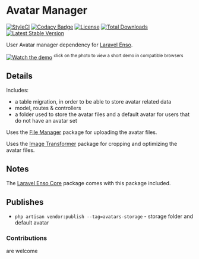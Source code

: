 # Avatar Manager
[![StyleCI](https://styleci.io/repos/94704466/shield?branch=master)](https://styleci.io/repos/94704466)
[![Codacy Badge](https://api.codacy.com/project/badge/Grade/d84efcf2530348d29f2ca573d06f7314)](https://www.codacy.com/app/laravel-enso/AvatarManager?utm_source=github.com&utm_medium=referral&utm_content=laravel-enso/AvatarManager&utm_campaign=badger)
[![License](https://poser.pugx.org/laravel-enso/avatarmanager/license)](https://https://packagist.org/packages/laravel-enso/avatarmanager)
[![Total Downloads](https://poser.pugx.org/laravel-enso/avatarmanager/downloads)](https://packagist.org/packages/laravel-enso/avatarmanager)
[![Latest Stable Version](https://poser.pugx.org/laravel-enso/avatarmanager/version)](https://packagist.org/packages/laravel-enso/avatarmanager)

User Avatar manager dependency for [Laravel Enso](https://github.com/laravel-enso/Enso).

[![Watch the demo](https://laravel-enso.github.io/avatarmanager/screenshots/Selection_013.png)](https://laravel-enso.github.io/avatarmanager/videos/avatar_change.webm)
<sup>click on the photo to view a short demo in compatible browsers</sup>

## Details
 
Includes:
- a table migration, in order to be able to store avatar related data
- model, routes & controllers
- a folder used to store the avatar files and a default avatar for users that do not have an avatar set

Uses the [File Manager](https://github.com/laravel-enso/AvatarManager) package for uploading the avatar files.

Uses the [Image Transformer](https://github.com/laravel-enso/ImageTransformer) package for cropping and optimizing the avatar files.

## Notes

The [Laravel Enso Core](https://github.com/laravel-enso/Core) package comes with this package included.

## Publishes

- `php artisan vendor:publish --tag=avatars-storage` - storage folder and default avatar

### Contributions

are welcome